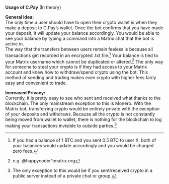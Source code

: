 **Usage of C.Pay** (In theory)

**General Idea:** <br>
	The only time a user should have to open their crypto wallet is when they make a deposit to C.Pay’s wallet. Once the bot confirms that you have made your deposit, it will update your balance accordingly. You would be able to see your balance by typing a command into a Matrix chat that the bot is active in. <br>
	The way that the transfers between users remain feeless is because all transactions get recorded in an encrypted .txt file.[^1] Your balance is tied to your Matrix username which cannot be duplicated or altered.[^2] The only way for someone to steal your crypto is if they had access to your Matrix account and knew how to withdraw/spend crypto using the bot. This method of sending and trading makes even crypto with higher fees fairly easy and convenient to trade. 

**Increased Privacy:** <br>
	Currently, it is pretty easy to see who sent and received what thanks to the blockchain. The only mainstream exception to this is Monero. With the Matrix bot, transferring crypto would be entirely private with the exception of your deposits and withdraws. Because all the crypto is not constantly being moved from wallet to wallet, there is nothing for the blockchain to log making your transactions invisible to outside parties.[^3]


[^1]:If you had a balance of 1 BTC and you sent 0.5 BTC to user X, both of your balances would update accordingly and you would be charged zero fees.
[^2]:e.g. @happycoder1:matrix.org
[^3]:The only exception to this would be if you sent/received crypto in a public server instead of a private chat or group.

	


